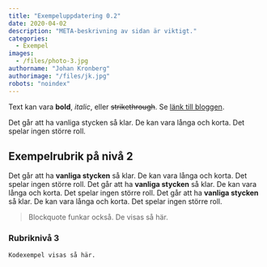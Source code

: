 ```yaml
---
title: "Exempeluppdatering 0.2"
date: 2020-04-02
description: "META-beskrivning av sidan är viktigt."
categories:
  - Exempel
images:
  - /files/photo-3.jpg
authorname: "Johan Kronberg"
authorimage: "/files/jk.jpg"
robots: "noindex"
---
```


Text kan vara **bold**, _italic_, eller ~~strikethrough~~. Se [länk till bloggen](https://krompaco.nu).
<!--more-->
Det går att ha vanliga stycken så klar. De kan vara långa och korta. Det spelar ingen större roll.

## Exempelrubrik på nivå 2

Det går att ha **vanliga stycken** så klar. De kan vara långa och korta. Det spelar ingen större roll. Det går att ha **vanliga stycken** så klar. De kan vara långa och korta. Det spelar ingen större roll. Det går att ha **vanliga stycken** så klar. De kan vara långa och korta. Det spelar ingen större roll.

> Blockquote funkar också. De visas så här.

### Rubriknivå 3

```
Kodexempel visas så här.
```